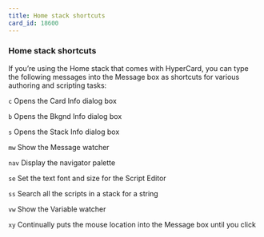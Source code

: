 ```yaml
---
title: Home stack shortcuts
card_id: 18600
---
```


### Home stack shortcuts

If you’re using the Home stack that comes with HyperCard, you can type the following messages into the Message box as shortcuts for various authoring and scripting tasks:

  `c`   Opens the Card Info dialog box

  `b`   Opens the Bkgnd Info dialog box

  `s`   Opens the Stack Info dialog box

  `mw`  Show the Message watcher

 `nav`  Display the navigator palette

  `se`  Set the text font and size for the Script Editor

  `ss`  Search all the scripts in a stack for a string

  `vw`  Show the Variable watcher

  `xy`  Continually puts the mouse location into the Message box until you click
